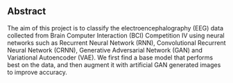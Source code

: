## Abstract
The aim of this project is to classify the electroencephalography (EEG) data collected from Brain Computer Interaction (BCI) Competition IV using neural networks such as Recurrent Neural Network (RNN), Convolutional Recurrent Neural Network (CRNN), Generative Adversarial Network (GAN) and Variational Autoencoder (VAE). We first find a base model that performs best on the data, and then augment it with artificial GAN generated images to improve accuracy.
